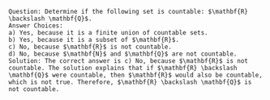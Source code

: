 
    Question: Determine if the following set is countable: $\mathbf{R} \backslash \mathbf{Q}$.
    Answer Choices:
    a) Yes, because it is a finite union of countable sets.
    b) Yes, because it is a subset of $\mathbf{R}$.
    c) No, because $\mathbf{R}$ is not countable.
    d) No, because $\mathbf{N}$ and $\mathbf{Q}$ are not countable.
    Solution: The correct answer is c) No, because $\mathbf{R}$ is not countable. The solution explains that if $\mathbf{R} \backslash \mathbf{Q}$ were countable, then $\mathbf{R}$ would also be countable, which is not true. Therefore, $\mathbf{R} \backslash \mathbf{Q}$ is not countable.